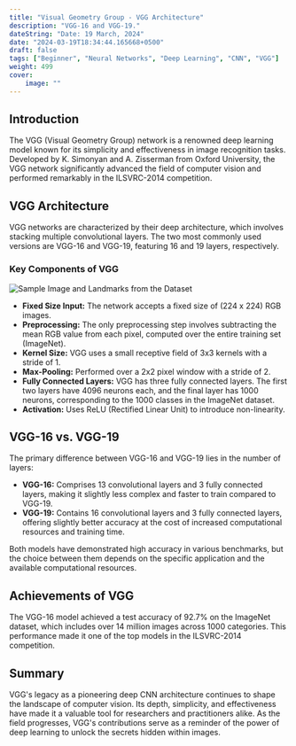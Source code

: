 ```yaml
---
title: "Visual Geometry Group - VGG Architecture"
description: "VGG-16 and VGG-19."
dateString: "Date: 19 March, 2024"
date: "2024-03-19T18:34:44.165668+0500"
draft: false
tags: ["Beginner", "Neural Networks", "Deep Learning", "CNN", "VGG"]
weight: 499
cover:
    image: ""
---
```


## Introduction

The VGG (Visual Geometry Group) network is a renowned deep learning model known for its simplicity and effectiveness in image recognition tasks. Developed by K. Simonyan and A. Zisserman from Oxford University, the VGG network significantly advanced the field of computer vision and performed remarkably in the ILSVRC-2014 competition.

## VGG Architecture

VGG networks are characterized by their deep architecture, which involves stacking multiple convolutional layers. The two most commonly used versions are VGG-16 and VGG-19, featuring 16 and 19 layers, respectively.

### Key Components of VGG

![Sample Image and Landmarks from the Dataset](/blog/posts/vgg/img1.png)

- **Fixed Size Input:** The network accepts a fixed size of (224 x 224) RGB images.
- **Preprocessing:** The only preprocessing step involves subtracting the mean RGB value from each pixel, computed over the entire training set (ImageNet).
- **Kernel Size:** VGG uses a small receptive field of 3x3 kernels with a stride of 1.
- **Max-Pooling:** Performed over a 2x2 pixel window with a stride of 2.
- **Fully Connected Layers:** VGG has three fully connected layers. The first two layers have 4096 neurons each, and the final layer has 1000 neurons, corresponding to the 1000 classes in the ImageNet dataset.
- **Activation:** Uses ReLU (Rectified Linear Unit) to introduce non-linearity.


## VGG-16 vs. VGG-19

The primary difference between VGG-16 and VGG-19 lies in the number of layers:

- **VGG-16:** Comprises 13 convolutional layers and 3 fully connected layers, making it slightly less complex and faster to train compared to VGG-19.
- **VGG-19:** Contains 16 convolutional layers and 3 fully connected layers, offering slightly better accuracy at the cost of increased computational resources and training time.

Both models have demonstrated high accuracy in various benchmarks, but the choice between them depends on the specific application and the available computational resources.

## Achievements of VGG

The VGG-16 model achieved a test accuracy of 92.7% on the ImageNet dataset, which includes over 14 million images across 1000 categories. This performance made it one of the top models in the ILSVRC-2014 competition.

## Summary

VGG's legacy as a pioneering deep CNN architecture continues to shape the landscape of computer vision. Its depth, simplicity, and effectiveness have made it a valuable tool for researchers and practitioners alike. As the field progresses, VGG's contributions serve as a reminder of the power of deep learning to unlock the secrets hidden within images.

